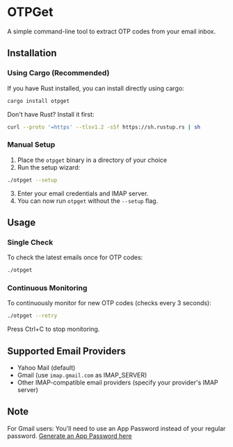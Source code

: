 # OTPGet

A simple command-line tool to extract OTP codes from your email inbox.

## Installation

### Using Cargo (Recommended)
If you have Rust installed, you can install directly using cargo:
```bash
cargo install otpget
```

Don't have Rust? Install it first:
```bash
curl --proto '=https' --tlsv1.2 -sSf https://sh.rustup.rs | sh
```

### Manual Setup
1. Place the `otpget` binary in a directory of your choice
2. Run the setup wizard:
```bash
./otpget --setup
```
3. Enter your email credentials and IMAP server.
4. You can now run `otpget` without the `--setup` flag.

## Usage

### Single Check
To check the latest emails once for OTP codes:
```bash
./otpget
```

### Continuous Monitoring
To continuously monitor for new OTP codes (checks every 3 seconds):
```bash
./otpget --retry
```
Press Ctrl+C to stop monitoring.

## Supported Email Providers
- Yahoo Mail (default)
- Gmail (use `imap.gmail.com` as IMAP_SERVER)
- Other IMAP-compatible email providers (specify your provider's IMAP server)

## Note
For Gmail users: You'll need to use an App Password instead of your regular password. 
[Generate an App Password here](https://myaccount.google.com/apppasswords) 